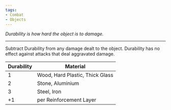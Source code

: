 ```yaml
---
tags:
- Combat
- Objects
---
```


_Durability is how hard the object is to damage._

---

Subtract Durability from any damage dealt to the object. Durability has no effect against attacks that deal aggravated damage.

| Durability | Material                        |
| ---------- | ------------------------------- |
| 1          | Wood, Hard Plastic, Thick Glass |
| 2          | Stone, Aluminium                |
| 3          | Steel, Iron                     |
| +1         | per Reinforcement Layer         |

